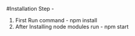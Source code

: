 #Installation Step - 
1. First Run command - npm install
2. After Installing node modules run - npm start
